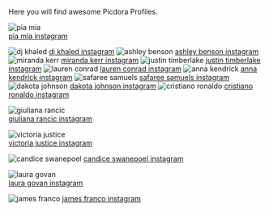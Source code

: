 Here you will find awesome Picdora Profiles.

<img src="https://scontent.cdninstagram.com/t51.2885-15/s640x640/sh0.08/e35/14156411_604493309737398_467863041_n.jpg?ig_cache_key=MTM0Mjk5MTI1OTYxODQ5NTUzMw%3D%3D.2" alt="pia mia"><br/>
<a href="https://www.picdora.com/instagram/princesspiamia">pia mia instagram</a>

<img src="https://scontent.cdninstagram.com/t51.2885-19/s320x320/13597612_1762999113981315_58835042_a.jpg" alt="dj khaled">
<a href="https://www.picdora.com/instagram/djkhaled">dj khaled instagram</a>

<img src="https://scontent.cdninstagram.com/t51.2885-19/s320x320/12725163_958047127583149_1424841141_a.jpg" alt="ashley benson">
<a href="https://www.picdora.com/instagram/itsashbenzo">ashley benson instagram</a>

<img src="https://scontent.cdninstagram.com/t51.2885-19/11428694_1601769410084895_603684605_a.jpg" alt="miranda kerr">
<a href="https://www.picdora.com/instagram/mirandakerr">miranda kerr instagram</a>

<img src="https://scontent.cdninstagram.com/t51.2885-19/s320x320/13166719_540674272806979_1392600920_a.jpg" alt="justin timberlake">
<a href="https://www.picdora.com/instagram/justintimberlake">justin timberlake instagram</a>

<img src="https://scontent.cdninstagram.com/t51.2885-19/10843852_1384607295164998_359672544_a.jpg" alt="lauren conrad">
<a href="https://www.picdora.com/instagram/laurenconrad">lauren conrad instagram</a>

<img src="https://scontent.cdninstagram.com/t51.2885-19/928861_1666286243586838_1706537840_a.jpg" alt="anna kendrick">
<a href="https://www.picdora.com/instagram/annakendrick47">anna kendrick instagram</a>

<img src="https://scontent.cdninstagram.com/t51.2885-19/s320x320/14026563_1575077182796854_2084899842_a.jpg" alt="safaree samuels">
<a href="https://www.picdora.com/instagram/iamsafaree">safaree samuels instagram</a>

<img src="https://scontent.cdninstagram.com/t51.2885-19/s320x320/14063642_177361842667279_438813300_a.jpg" alt="dakota johnson">
<a href="https://www.picdora.com/instagram/dakotajohnson/">dakota johnson instagram</a>

<img src="https://scontent.cdninstagram.com/t51.2885-19/s320x320/14027186_532416150286545_409987294_a.jpg" alt="cristiano ronaldo">
<a href="https://www.picdora.com/instagram/cristiano">cristiano ronaldo instagram</a>

<img src="https://scontent.cdninstagram.com/t51.2885-19/s320x320/14350887_185547351879551_1860417547287920640_a.jpg" alt="giuliana rancic"><br/>
<a href="https://www.picdora.com/instagram/giulianarancic">giuliana rancic instagram</a>

<img src="https://scontent.cdninstagram.com/t51.2885-15/s640x640/sh0.08/e35/14448224_1781591205449469_3001228030099062784_n.jpg?ig_cache_key=MTM0NzUzNjM4OTcyNTk5OTIzMA%3D%3D.2" alt="victoria justice"><br/>
<a href="https://www.picdora.com/instagram/victoriajustice">victoria justice instagram</a>

<img src="https://scontent.cdninstagram.com/t51.2885-19/s320x320/14295616_1763712127230648_216871635_a.jpg" alt="candice swanepoel">
<a href="https://www.picdora.com/instagram/candiceswanarmy">candice swanepoel instagram</a>

<img src="https://scontent.cdninstagram.com/t51.2885-15/s640x640/sh0.08/e35/13392687_1730871013851394_1370483274_n.jpg?ig_cache_key=MTI3MzQxNTI2MDUyNDc1OTU3Ng%3D%3D.2" alt="laura govan"><br/>
<a href="https://www.picdora.com/instagram/lauramgovan">laura govan instagram</a>

<img src="https://scontent.cdninstagram.com/t51.2885-19/11429493_1442784749361197_1758842635_a.jpg" alt="james franco">
<a href="https://www.picdora.com/instagram/jamesfrancotv">james franco instagram</a>
